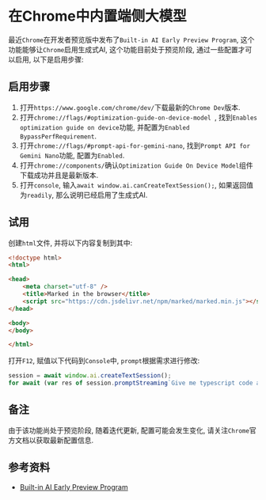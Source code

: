 # 在Chrome中内置端侧大模型

最近`Chrome`在开发者预览版中发布了`Built-in AI Early Preview Program`, 这个功能能够让`Chrome`启用生成式AI, 这个功能目前处于预览阶段, 通过一些配置才可以启用, 以下是启用步骤:

<!--truncate-->

## 启用步骤

1. 打开`https://www.google.com/chrome/dev/`下载最新的`Chrome Dev`版本.
2. 打开`chrome://flags/#optimization-guide-on-device-model `, 找到`Enables optimization guide on device`功能, 并配置为`Enabled BypassPerfRequirement`.
3. 打开`chrome://flags/#prompt-api-for-gemini-nano`, 找到`Prompt API for Gemini Nano`功能, 配置为`Enabled`.
4. 打开`chrome://components/`确认`Optimization Guide On Device Model`组件下载成功并且是最新版本.
5. 打开`console`, 输入`await window.ai.canCreateTextSession();`, 如果返回值为`readily`, 那么说明已经启用了生成式AI.

## 试用

创建`html`文件, 并将以下内容复制到其中:

```html title="index.html"
<!doctype html>
<html>

<head>
	<meta charset="utf-8" />
	<title>Marked in the browser</title>
	<script src="https://cdn.jsdelivr.net/npm/marked/marked.min.js"></script>
</head>

<body>
</body>

</html>
```

打开`F12`, 赋值以下代码到`Console`中, `prompt`根据需求进行修改:

```js
session = await window.ai.createTextSession();
for await (var res of session.promptStreaming`Give me typescript code about generic type`) { document.body.innerHTML = marked.parse(res) }
```


## 备注

由于该功能尚处于预览阶段, 随着迭代更新, 配置可能会发生变化, 请关注`Chrome`官方文档以获取最新配置信息.



## 参考资料

- [Built-in AI Early Preview Program](https://docs.google.com/document/d/1VG8HIyz361zGduWgNG7R_R8Xkv0OOJ8b5C9QKeCjU0c)